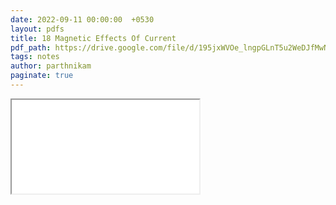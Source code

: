 ```yaml
---
date: 2022-09-11 00:00:00  +0530
layout: pdfs
title: 18 Magnetic Effects Of Current
pdf_path: https://drive.google.com/file/d/195jxWVOe_lngpGLnT5u2WeDJfMwNn5Ar/preview?usp=sharing
tags: notes
author: parthnikam
paginate: true
---
```


<iframe class="embed-pdf" src="{{ page.pdf_path }}#toolbar=0" seamless="seamless" scrolling="no" style="overflow:hidden"></iframe>
